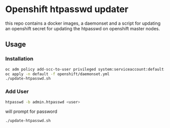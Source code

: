 # Openshift htpasswd updater

this repo contains a docker images, a daemonset and a script for updating an
openshift secret for updating the htpasswd on openshift master nodes.

## Usage

### Installation

```bash
oc adm policy add-scc-to-user privileged system:serviceaccount:default:htpasswd-updater --as system:admin
oc apply -n default -f openshift/daemonset.yml
./update-htpasswd.sh
```

### Add User

```bash
htpasswd -b admin.htpasswd <user>
```
will prompt for password
```bash
./update-htpasswd.sh
```
